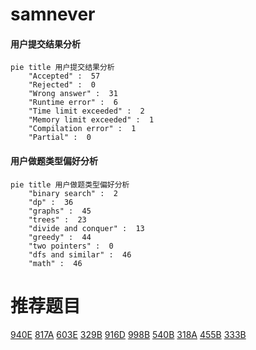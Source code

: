 # samnever

<!-- tabs:start -->



#### **用户提交结果分析**

```mermaid
pie title 用户提交结果分析
    "Accepted" :  57
    "Rejected" :  0
    "Wrong answer" :  31
    "Runtime error" :  6
    "Time limit exceeded" :  2
    "Memory limit exceeded" :  1
    "Compilation error" :  1
    "Partial" :  0
```

#### **用户做题类型偏好分析**

```mermaid
pie title 用户做题类型偏好分析
    "binary search" :  2
    "dp" :  36
    "graphs" :  45
    "trees" :  23
    "divide and conquer" :  13
    "greedy" :  44
    "two pointers" :  0
    "dfs and similar" :  46
    "math" :  46
```



<!-- tabs:end -->
# 推荐题目
[940E](https://codeforces.com/contest/940/problem/E)
[817A](https://codeforces.com/contest/817/problem/A)
[603E](https://codeforces.com/contest/603/problem/E)
[329B](https://codeforces.com/contest/329/problem/B)
[916D](https://codeforces.com/contest/916/problem/D)
[998B](https://codeforces.com/contest/998/problem/B)
[540B](https://codeforces.com/contest/540/problem/B)
[318A](https://codeforces.com/contest/318/problem/A)
[455B](https://codeforces.com/contest/455/problem/B)
[333B](https://codeforces.com/contest/333/problem/B)
